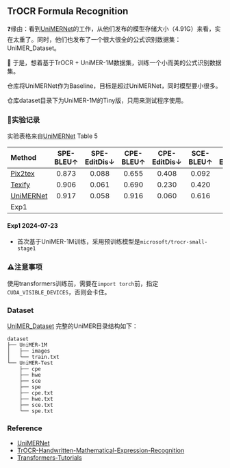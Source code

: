 ## TrOCR Formula Recognition

❓缘由：看到[UniMERNet](https://github.com/opendatalab/UniMERNet)的工作，从他们发布的模型存储大小（4.91G）来看，实在太重了。同时，他们也发布了一个很大很全的公式识别数据集：UniMER_Dataset。

🎯 于是，想着基于TrOCR + UniMER-1M数据集，训练一个小而美的公式识别数据集。

仓库将UniMERNet作为Baseline，目标是超过UniMERNet，同时模型要小很多。

仓库dataset目录下为UniMER-1M的Tiny版，只用来测试程序使用。

### 🔬实验记录

实验表格来自[UniMERNet](https://arxiv.org/abs/2404.15254) Table 5

|Method|SPE-BLEU↑|SPE-EditDis↓|CPE-BLEU↑|CPE-EditDis↓|SCE-BLEU↑|SCE-EditDis↓|HWE-BLEU↑|HWE-EditDis↓|
|:---|:---:|:---:|:---:|:---:|:---:|:---:|:---:|:---:|
|[Pix2tex](https://github.com/lukas-blecher/LaTeX-OCR)|0.873|0.088|0.655|0.408|0.092|0.817|0.012|0.920|
|[Texify](https://github.com/VikParuchuri/texify)|0.906|0.061|0.690|0.230|0.420|0.390|0.341|0.522|
|[UniMERNet](https://github.com/opendatalab/UniMERNet)|0.917|0.058|0.916|0.060|0.616|0.229|0.921|0.055|
|Exp1|||||||||

#### Exp1 2024-07-23

- 首次基于UniMER-1M训练，采用预训练模型是`microsoft/trocr-small-stage1`

### ⚠️注意事项

使用transformers训练前，需要在`import torch`前，指定`CUDA_VISIBLE_DEVICES`，否则会卡住。

### Dataset

[UniMER_Dataset](https://huggingface.co/datasets/wanderkid/UniMER_Dataset)
完整的UniMER目录结构如下：

```text
dataset
├── UniMER-1M
│   ├── images
│   └── train.txt
└── UniMER-Test
    ├── cpe
    ├── hwe
    ├── sce
    ├── spe
    ├── cpe.txt
    ├── hwe.txt
    ├── sce.txt
    └── spe.txt
```

### Reference

- [UniMERNet](https://github.com/opendatalab/UniMERNet)
- [TrOCR-Handwritten-Mathematical-Expression-Recognition](https://github.com/win5923/TrOCR-Handwritten-Mathematical-Expression-Recognition.git)
- [Transformers-Tutorials](https://github.com/NielsRogge/Transformers-Tutorials/blob/master/TrOCR/Fine_tune_TrOCR_on_IAM_Handwriting_Database_using_Seq2SeqTrainer.ipynb)
